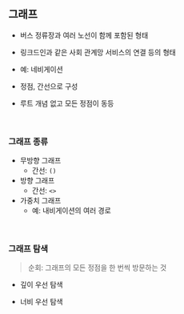 ## 그래프
- 버스 정류장과 여러 노선이 함께 포함된 형태
- 링크드인과 같은 사회 관계망 서비스의 연결 등의 형태
- 예: 네비게이션

- 정점, 간선으로 구성
- 루트 개념 없고 모든 정점이 동등

<br>

### 그래프 종류
- 무방향 그래프
    - 간선: `()`
- 방향 그래프
    - 간선: `<>`
- 가중치 그래프
    - 예: 내비게이션의 여러 경로

<br>

### 그래프 탐색
> 순회: 그래프의 모든 정점을 한 번씩 방문하는 것

- 깊이 우선 탐색

- 너비 우선 탐색